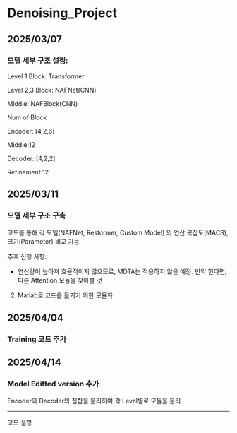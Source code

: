# Denoising_Project

## 2025/03/07
### 모델 세부 구조 설정:
Level 1 Block: Transformer

Level 2,3 Block: NAFNet(CNN)

Middle: NAFBlock(CNN)


Num of Block

Encoder: [4,2,6]

Middle:12

Decoder: [4,2,2]

Refinement:12

## 2025/03/11
### 모델 세부 구조 구축

코드를 통해 각 모델(NAFNet, Restormer, Custom Model) 의 연산 복잡도(MACS), 크기(Parameter) 비교 가능

추후 진행 사항: 

   - 연산량이 높아져 효율적이지 않으므로, MDTA는 적용하지 않을 예정. 만약 한다면, 다른 Attention 모듈을 찾아볼 것

2. Matlab로 코드를 옮기기 위한 모듈화

## 2025/04/04
### Training 코드 추가


## 2025/04/14
### Model Editted version 추가

Encoder와 Decoder의 집합을 분리하여 각 Level별로 모듈을 분리

----------------------------------------------------------

코드 설명


